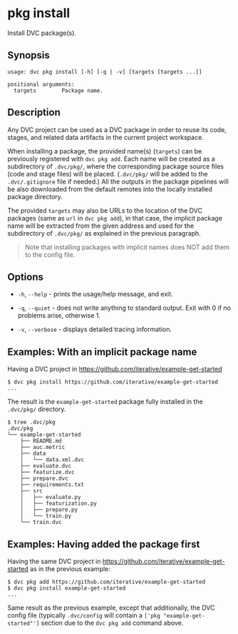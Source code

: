 # pkg install

Install DVC package(s).

## Synopsis

```usage
usage: dvc pkg install [-h] [-q | -v] [targets [targets ...]]

positional arguments:
  targets        Package name.
```

## Description

Any DVC project can be used as a DVC package in order to reuse its code, stages,
and related data artifacts in the current project workspace.

When installing a package, the provided name(s) (`targets`) can be previously
registered with `dvc pkg add`. Each name will be created as a subdirectory of
`.dvc/pkg/`, where the corresponding package source files (code and stage files)
will be placed. (`.dvc/pkg/` will be added to the `.dvc/.gitignore` file if
needed.) All the outputs in the package pipelines will be also downloaded from
the default remotes into the locally installed package directory.

The provided `targets` may also be URLs to the location of the DVC packages
(same as `url` in `dvc pkg add`), in that case, the implicit package name will
be extracted from the given address and used for the subdirectory of `.dvc/pkg/`
as explained in the previous paragraph.

> Note that installing packages with implicit names does NOT add them to the
> config file.

## Options

- `-h`, `--help` - prints the usage/help message, and exit.

- `-q`, `--quiet` - does not write anything to standard output. Exit with 0 if
  no problems arise, otherwise 1.

- `-v`, `--verbose` - displays detailed tracing information.

## Examples: With an implicit package name

Having a DVC project in https://github.com/iterative/example-get-started

```dvc
$ dvc pkg install https://github.com/iterative/example-get-started
...
```

The result is the `example-get-started` package fully installed in the
`.dvc/pkg/` directory.

```dvc
$ tree .dvc/pkg
.dvc/pkg
└── example-get-started
    ├── README.md
    ├── auc.metric
    ├── data
    │   └── data.xml.dvc
    ├── evaluate.dvc
    ├── featurize.dvc
    ├── prepare.dvc
    ├── requirements.txt
    ├── src
    │   ├── evaluate.py
    │   ├── featurization.py
    │   ├── prepare.py
    │   └── train.py
    └── train.dvc
```

## Examples: Having added the package first

Having the same DVC project in https://github.com/iterative/example-get-started
as in the previous example:

```dvc
$ dvc pkg add https://github.com/iterative/example-get-started
$ dvc pkg install example-get-started
...
```

Same result as the previous example, except that additionally, the DVC config
file (typically `.dvc/config` will contain a `['pkg "example-get-started"']`
section due to the `dvc pkg add` command above.
